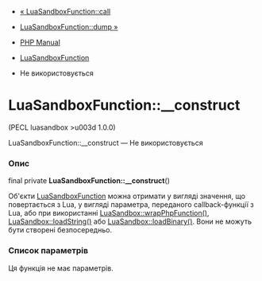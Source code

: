 - [« LuaSandboxFunction::call](luasandboxfunction.call.md)
- [LuaSandboxFunction::dump »](luasandboxfunction.dump.md)

- [PHP Manual](index.md)
- [LuaSandboxFunction](class.luasandboxfunction.md)
-   Не використовується

# LuaSandboxFunction::\_\_construct

(PECL luasandbox \>u003d 1.0.0)

LuaSandboxFunction::\_\_construct — Не використовується

### Опис

final private **LuaSandboxFunction::\_\_construct**()

Об'єкти [LuaSandboxFunction](class.luasandboxfunction.md) можна
отримати у вигляді значення, що повертається з Lua, у вигляді параметра,
переданого callback-функції з Lua, або при використанні
[LuaSandbox::wrapPhpFunction()](luasandbox.wrapphpfunction.md),
[LuaSandbox::loadString()](luasandbox.loadstring.md) або
[LuaSandbox::loadBinary()](luasandbox.loadbinary.md). Вони не можуть
бути створені безпосередньо.

### Список параметрів

Ця функція не має параметрів.
